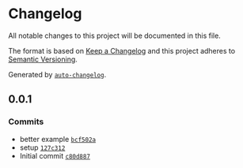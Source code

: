 # Changelog

All notable changes to this project will be documented in this file.

The format is based on [Keep a Changelog](https://keepachangelog.com/en/1.0.0/)
and this project adheres to [Semantic Versioning](https://semver.org/spec/v2.0.0.html).

Generated by [`auto-changelog`](https://github.com/CookPete/auto-changelog).

## 0.0.1

### Commits

- better example [`bcf502a`](https://github.com/substrate-system/bab-ts/commit/bcf502a3c57f9a644b3586b9608ab2c430fe36ae)
- setup [`127c312`](https://github.com/substrate-system/bab-ts/commit/127c312bb7cd3a3c81ed9c274cb5a0678eae811f)
- Initial commit [`c80d887`](https://github.com/substrate-system/bab-ts/commit/c80d887da8f607091e910f6d064cdf324f1fe740)
